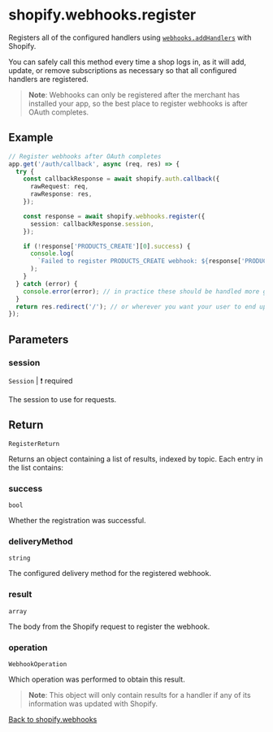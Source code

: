 # shopify.webhooks.register

Registers all of the configured handlers using [`webhooks.addHandlers`](./addHandlers.md) with Shopify.

You can safely call this method every time a shop logs in, as it will add, update, or remove subscriptions as necessary so that all configured handlers are registered.

> **Note**: Webhooks can only be registered after the merchant has installed your app, so the best place to register webhooks is after OAuth completes.

## Example

```ts
// Register webhooks after OAuth completes
app.get('/auth/callback', async (req, res) => {
  try {
    const callbackResponse = await shopify.auth.callback({
      rawRequest: req,
      rawResponse: res,
    });

    const response = await shopify.webhooks.register({
      session: callbackResponse.session,
    });

    if (!response['PRODUCTS_CREATE'][0].success) {
      console.log(
        `Failed to register PRODUCTS_CREATE webhook: ${response['PRODUCTS_CREATE'][0].result}`,
      );
    }
  } catch (error) {
    console.error(error); // in practice these should be handled more gracefully
  }
  return res.redirect('/'); // or wherever you want your user to end up after OAuth completes
});
```

## Parameters

### session

`Session` | :exclamation: required

The session to use for requests.

## Return

`RegisterReturn`

Returns an object containing a list of results, indexed by topic. Each entry in the list contains:

### success

`bool`

Whether the registration was successful.

### deliveryMethod

`string`

The configured delivery method for the registered webhook.

### result

`array`

The body from the Shopify request to register the webhook.

### operation

`WebhookOperation`

Which operation was performed to obtain this result.

> **Note**: This object will only contain results for a handler if any of its information was updated with Shopify.

[Back to shopify.webhooks](./README.md)
